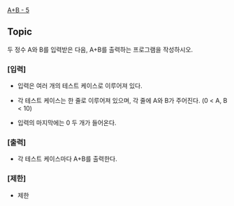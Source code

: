 [A+B - 5](https://www.acmicpc.net/problem/10952)

## Topic
두 정수 A와 B를 입력받은 다음, A+B를 출력하는 프로그램을 작성하시오. <br>
### [입력]
- 입력은 여러 개의 테스트 케이스로 이루어져 있다.

- 각 테스트 케이스는 한 줄로 이루어져 있으며, 각 줄에 A와 B가 주어진다. (0 < A, B < 10)

- 입력의 마지막에는 0 두 개가 들어온다.

### [출력]
- 각 테스트 케이스마다 A+B를 출력한다.

### [제한]
- 제한
